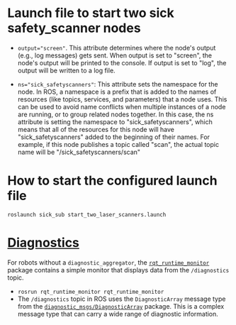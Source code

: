 # Launch file to start two sick safety_scanner nodes
- `output="screen"`. This attribute determines where the node's output (e.g., log messages) gets sent. When output is set to "screen", the node's output will be printed to the console. If output is set to "log", the output will be written to a log file.

- `ns="sick_safetyscanners"`: This attribute sets the namespace for the node. In ROS, a namespace is a prefix that is added to the names of resources (like topics, services, and parameters) that a node uses. This can be used to avoid name conflicts when multiple instances of a node are running, or to group related nodes together. In this case, the ns attribute is setting the namespace to "sick_safetyscanners", which means that all of the resources for this node will have "sick_safetyscanners" added to the beginning of their names. For example, if this node publishes a topic called "scan", the actual topic name will be "/sick_safetyscanners/scan"

# How to start the configured launch file
`roslaunch sick_sub start_two_laser_scanners.launch`

# [Diagnostics](http://wiki.ros.org/diagnostics)
For robots without a `diagnostic_aggregator`, the [`rqt_runtime_monitor`](http://wiki.ros.org/rqt_runtime_monitor) package contains a simple monitor that displays data from the `/diagnostics` topic.
- `rosrun rqt_runtime_monitor rqt_runtime_monitor`
- The `/diagnostics` topic in ROS uses the `DiagnosticArray` message type from the [`diagnostic_msgs/DiagnosticArray`](http://docs.ros.org/en/noetic/api/diagnostic_msgs/html/msg/DiagnosticArray.html) package. This is a complex message type that can carry a wide range of diagnostic information.